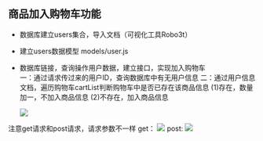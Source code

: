 ## 商品加入购物车功能
- 数据库建立users集合，导入文档（可视化工具Robo3t）
- 建立users数据模型
  models/user.js
- 数据库链接，查询操作用户数据，建立接口，实现加入购物车  
    一：通过请求传过来的用户ID，查询数据库中有无用户信息
    二：通过用户信息文档，遍历购物车cartList判断购物车中是否已存在该商品信息
      (1)存在，数量加一，不加入商品信息
      (2)不存在，加入商品信息


    ![](https://upload-images.jianshu.io/upload_images/9249356-aa497a349a6330f2.png?imageMogr2/auto-orient/strip%7CimageView2/2/w/1240)

注意get请求和post请求，请求参数不一样
get：
![](https://upload-images.jianshu.io/upload_images/9249356-117e1d9ae3d19329.png?imageMogr2/auto-orient/strip%7CimageView2/2/w/1240)
post:
![](https://upload-images.jianshu.io/upload_images/9249356-69532319e4069127.png?imageMogr2/auto-orient/strip%7CimageView2/2/w/1240)